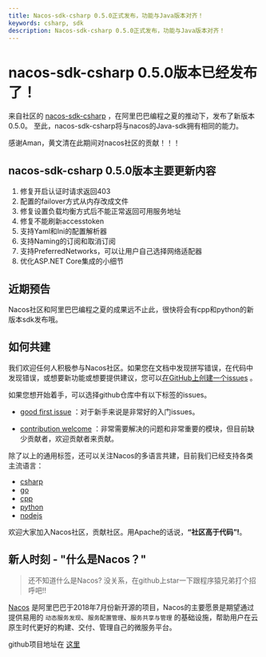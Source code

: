 ```yaml
---
title: Nacos-sdk-csharp 0.5.0正式发布，功能与Java版本对齐！
keywords: csharp, sdk
description: Nacos-sdk-csharp 0.5.0正式发布，功能与Java版本对齐！
---
```


# nacos-sdk-csharp 0.5.0版本已经发布了！

来自社区的 [nacos-sdk-csharp](https://github.com/nacos-group/nacos-sdk-csharp) ，在阿里巴巴编程之夏的推动下，发布了新版本0.5.0。 至此，nacos-sdk-csharp将与nacos的Java-sdk拥有相同的能力。

感谢Aman，黄文清在此期间对nacos社区的贡献！！！

## nacos-sdk-csharp 0.5.0版本主要更新内容

1. 修复开启认证时请求返回403
2. 配置的failover方式从内存改成文件
3. 修复设置负载均衡方式后不能正常返回可用服务地址
4. 修复不能刷新accesstoken
5. 支持Yaml和Ini的配置解析器
6. 支持Naming的订阅和取消订阅
7. 支持PreferredNetworks，可以让用户自己选择网络适配器
8. 优化ASP.NET Core集成的小细节

## 近期预告

Nacos社区和阿里巴巴编程之夏的成果远不止此，很快将会有cpp和python的新版本sdk发布哦。

## 如何共建

我们欢迎任何人积极参与Nacos社区。如果您在文档中发现拼写错误，在代码中发现错误，或想要新功能或想要提供建议，您可以[在GitHub上创建一个issues](https://github.com/alibaba/Nacos/issues/new) 。

如果您想开始着手，可以选择github仓库中有以下标签的issues。

 -  [good first issue](https://github.com/alibaba/nacos/labels/good%20first%20issue) ：对于新手来说是非常好的入门issues。
 
 -  [contribution welcome](https://github.com/alibaba/nacos/labels/contribution%20欢迎) ：非常需要解决的问题和非常重要的模块，但目前缺少贡献者，欢迎贡献者来贡献。

除了以上的通用标签，还可以关注Nacos的多语言共建，目前我们已经支持各类主流语言：

* [csharp](https://github.com/nacos-group/nacos-sdk-csharp)
* [go](https://github.com/nacos-group/nacos-sdk-go)
* [cpp](https://github.com/nacos-group/nacos-sdk-cpp)
* [python](https://github.com/nacos-group/nacos-sdk-python)
* [nodejs](https://github.com/nacos-group/nacos-sdk-nodejs)

欢迎大家加入Nacos社区，贡献社区。用Apache的话说，**“社区高于代码”!**。

## [](https://github.com/alibaba/nacos)新人时刻 - "什么是Nacos？"
> 还不知道什么是Nacos? 没关系，在github上star一下跟程序猿兄弟打个招呼吧!!

[Nacos](https://github.com/alibaba/nacos) 是阿里巴巴于2018年7月份新开源的项目，Nacos的主要愿景是期望通过提供易用的 `动态服务发现`、`服务配置管理`、`服务共享与管理` 的基础设施，帮助用户在云原生时代更好的构建、交付、管理自己的微服务平台。

github项目地址在 [这里](https://github.com/alibaba/nacos)
